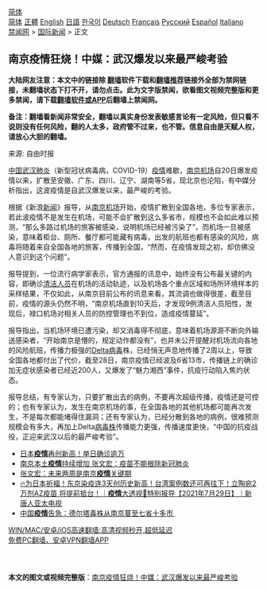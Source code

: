  <!-- 面包屑导航 --> <div class="breadcrumb"><!-- GTranslate: https://gtranslate.io/ -->  <div class="switcher notranslate">  <div class="selected">  <a href="#" onclick="return false;"> 简体</a>  </div>  <div class="option">  <a href="https://www.bannedbook.org" onclick="doGTranslate('zh-CN|zh-CN');jQuery('div.switcher div.selected a').html(jQuery(this).html());return false;" title="简体中文" class="nturl selected"> 简体</a>  <a href="https://www.bannedbook.org/zh-tw/" onclick="doGTranslate('zh-CN|zh-TW');jQuery('div.switcher div.selected a').html(jQuery(this).html());return false;" title="繁體中文" class="nturl"> 正體</a>  <a href="https://www.bannedbook.org/en/" onclick="doGTranslate('zh-CN|en');jQuery('div.switcher div.selected a').html(jQuery(this).html());return false;" title="English" class="nturl"> English</a>  <a href="https://www.bannedbook.org/ja/" onclick="doGTranslate('zh-CN|ja');jQuery('div.switcher div.selected a').html(jQuery(this).html());return false;" title="日本語" class="nturl"> 日語</a>  <a href="https://www.bannedbook.org/ko/" onclick="doGTranslate('zh-CN|ko');jQuery('div.switcher div.selected a').html(jQuery(this).html());return false;" title="한국어" class="nturl"> 한국어</a>  <a href="https://www.bannedbook.org/de/" onclick="doGTranslate('zh-CN|de');jQuery('div.switcher div.selected a').html(jQuery(this).html());return false;" title="Deutsch" class="nturl"> Deutsch</a>  <a href="https://www.bannedbook.org/fr/" onclick="doGTranslate('zh-CN|fr');jQuery('div.switcher div.selected a').html(jQuery(this).html());return false;" title="Français" class="nturl"> Français</a>  <a href="https://www.bannedbook.org/ru/" onclick="doGTranslate('zh-CN|ru');jQuery('div.switcher div.selected a').html(jQuery(this).html());return false;" title="Русский" class="nturl"> Русский</a>  <a href="https://www.bannedbook.org/es/" onclick="doGTranslate('zh-CN|es');jQuery('div.switcher div.selected a').html(jQuery(this).html());return false;" title="Español" class="nturl"> Español</a>  <a href="https://www.bannedbook.org/it/" onclick="doGTranslate('zh-CN|it');jQuery('div.switcher div.selected a').html(jQuery(this).html());return false;" title="Italiano" class="nturl"> Italiano</a>  </div>  </div>      <div class='breadcrumb-sub'><!-- Breadcrumb NavXT 6.3.0 --> <a href="https://www.bannedbook.org/" class="home">禁闻网</a> &gt; <a href="https://www.bannedbook.org/bnews/worldnews/" class="category">国际新闻</a> &gt; 正文</div></div><h2>南京疫情狂烧！中媒：武汉爆发以来最严峻考验</h2> <p class="notice"><b>大陆网友注意：本文中的链接除 <a href="https://github.com/bannedbook/fanqiang" >翻墙</a>软件下载和<a href="https://github.com/killgcd/justmysocks/blob/master/README.md">翻墙推荐</a>链接外全部为禁网链接，未翻墙状态下打不开，请勿点击。此为文字版禁闻，欲看图文视频完整版和更多禁闻，请下载<a href="https://github.com/bannedbook/fanqiang">翻墙软件或APP</a>后翻墙上禁闻网。</p><p>备注：翻墙看新闻非常安全，翻墙以真实身份发表敏感言论有一定风险，但只看不说则没有任何风险，翻的人太多，政府管不过来，也不管。信息自由是天赋人权，请放心大胆的翻墙。</b></p>  <div class="entry"> <p>来源:&nbsp;自由时报                          </p> <p><span class='wp_keywordlink_affiliate'><a href="https://www.bannedbook.org/" title="中国" target="_blank">中国</a></span><a href="https://www.bannedbook.org/bnews/tag/%e6%ad%a6%e6%b1%89/" class="st_tag internal_tag" rel="tag" title="标签 武汉 下的日志">武汉</a><a href="https://www.bannedbook.org/bnews/tag/%e8%82%ba%e7%82%8e/" class="st_tag internal_tag" rel="tag" title="标签 肺炎 下的日志">肺炎</a>（新型冠状病毒病，COVID-19）<a href="https://www.bannedbook.org/bnews/tag/%E7%96%AB%E6%83%85/" class="st_tag internal_tag" rel="tag" title="标签 疫情 下的日志">疫情</a>难歇，<a href="https://www.bannedbook.org/bnews/tag/%e5%8d%97%e4%ba%ac/" class="st_tag internal_tag" rel="tag" title="标签 南京 下的日志">南京</a><a href="https://www.bannedbook.org/bnews/tag/%e6%9c%ba%e5%9c%ba/" class="st_tag internal_tag" rel="tag" title="标签 机场 下的日志">机场</a>自20日爆发疫情以来，扩散至安徽、广东、四川、辽宁、湖南等5省，现北京也沦陷，有中媒分析指出，这波疫情是自武汉爆发以来，最严峻的考验。</p>  <p>根据《新浪<span class='wp_keywordlink_affiliate'><a href="https://www.bannedbook.org/" title="新闻">新闻</a></span>》报导，从<a href="https://www.bannedbook.org/bnews/tag/%E5%8D%97%E4%BA%AC%E6%9C%BA%E5%9C%BA/" class="st_tag internal_tag" rel="tag" title="标签 南京机场 下的日志">南京机场</a>开始，疫情扩散到全国各地，多位专家表示，若此波疫情不是发生在机场，可能不会扩散到这么多省市，规模也不会如此难以预测，“那么多路过机场的旅客被感染，说明机场已经被污染了”，而机场一旦被感染，意味着柜台、厕所、餐厅都可能藏有病毒，出发的航班也都有感染的风险，病毒将随着来自全国各地的旅客，传播到全国，“然而，在疫情发现之初，却仿佛没人意识到这个问题”。</p> <p>报导提到，一位流行病学家表示，官方通报的讯息中，始终没有公布最关键的内容，即确诊<a href="https://www.bannedbook.org/bnews/tag/%E6%B8%85%E6%B4%81%E4%BA%BA%E5%91%98/" class="st_tag internal_tag" rel="tag" title="标签 清洁人员 下的日志">清洁人员</a>在机场的活动轨迹，以及机场各个重点区域和场所环境样本的采样结果，不仅如此，从南京目前公布的讯息来看，其流调也做得很差，截至目前，疫情的源头仍然不明，“南京机场直到10天后，才发现9例清洁人员阳性，发现后，禄口机场对相关人员的防控管理也不到位，造成疫情蔓延”。</p>  <p>报导指出，当机场环境已遭污染，却又消毒得不彻底，意味着机场源源不断向外输送感染者，“开始南京是懵的，规定动作都没有”，也并未公开提醒对机场流向各地的风险航班，传播力极强的<a href="https://www.bannedbook.org/bnews/tag/delta%e7%97%85%e6%af%92/" class="st_tag internal_tag" rel="tag" title="标签 Delta病毒 下的日志">Delta病毒</a>株，已经悄无声息地传播了2周以上，导致全国各地都付出了代价，截至28日，南京疫情已经波及6省13市，传播链上的确诊加无症状感染者已经近200人，又爆发了“魅力湘西”事件，抗疫行动陷入焦灼状态。</p> <p>报导总结，有专家认为，只要扩散出去的病例，不要再次超级传播，疫情还是可控的；也有专家认为，发生在南京机场的事，在全国各地的其他机场都可能再次发生，不是每次都能堵得住漏洞；还有专家认为，已经分散到各地的病例，很难预测规模会有多大，再加上Delta<a href="https://www.bannedbook.org/bnews/tag/%E7%97%85%E6%AF%92%E6%A0%AA/" class="st_tag internal_tag" rel="tag" title="标签 病毒株 下的日志">病毒株</a>传播能力更强，传播速度更快，“中国的抗疫战役，正迎来武汉以后的最严峻考验”。</p>  <ul class='op-related-articles' title='相关阅读'> <li><a href='https://www.bannedbook.org/bnews/worldnews/20210729/1596624.html' target='_blank'>日本<b>疫情</b>再创新高！单日确诊逾万</a></li> <li><a href='https://www.bannedbook.org/bnews/headline/20210729/1596612.html' target='_blank'>南京本土<b>疫情</b>持续增加 张文宏：疫苗不能根除新冠肺炎</a></li> <li><a href='https://www.bannedbook.org/bnews/headline/20210729/1596609.html' target='_blank'>张文宏：未来两周是南京<b>疫情</b>关键期</a></li> <li><a href='https://www.bannedbook.org/bnews/bannedvideo/20210729/1596583.html' target='_blank'>🔥为日本祈福！东京染疫连3天创历史新高！台湾案例数还可再往下！立陶宛2万剂AZ疫苗 将提前抵台！｜<b>疫情</b>大透视🔹特别报导【2021年7月29日】｜新唐人亚太电视</a></li> <li><a href='https://www.bannedbook.org/bnews/headline/20210729/1596580.html' target='_blank'>中国<b>疫情</b>告急：德尔塔毒株从南京蔓至七省十多市 </a></li> </ul> <p class="texttj"> <a href="https://github.com/bannedbook/fanqiang/wiki/V2ray%E6%9C%BA%E5%9C%BA" target="_blank">WIN/MAC/安卓/iOS高速翻墙:高清视频秒开,超低延迟</a><br/> <a href="https://github.com/bannedbook/fanqiang/wiki/%E7%A6%81%E9%97%BB%E7%BD%91%E5%AE%89%E5%8D%93%E7%BF%BB%E5%A2%99%E6%96%B0%E9%97%BBAPP" target="_blank">免费PC翻墙、安卓VPN翻墙APP</a></p><p> </p> <a name='sharetosocial'></a>  <div style="margin-bottom:5px;padding-bottom:5px;clear:both"> <div id="archive-pix-1" class="banner-ads"> <!-- AuctionX Display platform tag START --> <div id="26318x728x90x621x_ADSLOT2" clicktrack="%%CLICK_URL_ESC%%"></div> <!-- AuctionX Display platform tag END --> </div> <div id="archive-pix-2" class="banner-ads"> <!-- AuctionX Display platform tag START --> <div id="26315x300x250x621x_ADSLOT2" clicktrack="%%CLICK_URL_ESC%%"></div> <!-- AuctionX Display platform tag END --> </div> </div>  <div id="archive-pix-1" class="banner-ads"> <!-- AuctionX Display platform tag START --> <div id="26318x728x90x621x_ADSLOT3" clicktrack="%%CLICK_URL_ESC%%"></div> <!-- AuctionX Display platform tag END --> </div> <div><b>本文的图文或视频完整版</b>：<a href='https://www.bannedbook.org/bnews/worldnews/20210729/1596626.html'>南京疫情狂烧！中媒：武汉爆发以来最严峻考验</a></div>  </div><!--END ENTRY--> 